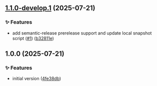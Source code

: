## [1.1.0-develop.1](https://github.com/azlekov/flutter_semantic_release_sample/compare/v1.0.0...v1.1.0-develop.1) (2025-07-21)

### ✨ Features

* add semantic-release prerelease support and update local snapshot script ([#1](https://github.com/azlekov/flutter_semantic_release_sample/issues/1)) ([b32811e](https://github.com/azlekov/flutter_semantic_release_sample/commit/b32811e21bc984441ddc6fadaaa4968b3f3ebf1c))

## 1.0.0 (2025-07-21)

### ✨ Features

* initial version ([4fe38db](https://github.com/azlekov/flutter_semantic_release_sample/commit/4fe38db98eb358d716481951beb434815a881c06))
